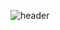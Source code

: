 ![header](https://capsule-render.vercel.app/api?type=waving&color=gradient&customColorList=2&height=200&section=header&text=anastasios%20yiannakidis&fontColor=FFFFFF&fontSize=50&animation=fadeIn&fontAlignY=35&desc=I%20like%20to%20learn,%20to%20explore,%20to%20question,%20to%20create.&descAlignY=51&descAlign=62)



